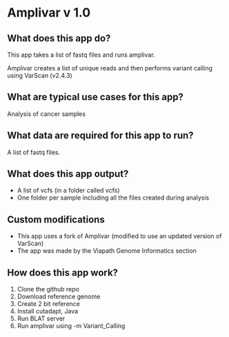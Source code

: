 # Amplivar v 1.0

## What does this app do?
This app takes a list of fastq files and runs amplivar.

Amplivar creates a list of unique reads and then performs variant calling using VarScan (v2.4.3)

## What are typical use cases for this app?
Analysis of cancer samples

## What data are required for this app to run?
A list of fastq files.

## What does this app output?
* A list of vcfs (in a folder called vcfs)
* One folder per sample including all the files created during analysis

## Custom modifications
* This app uses a fork of Amplivar (modified to use an updated version of VarScan)
* The app was made by the Viapath Genome Informatics section 

## How does this app work?
1. Clone the github repo
2. Download reference genome
3. Create 2 bit reference
4. Install cutadapt, Java
5. Run BLAT server
6. Run amplivar using -m Variant_Calling